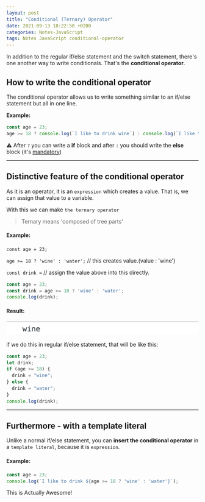 ```yaml
---
layout: post
title: "Conditional (Ternary) Operator"
date: 2021-09-13 18:22:50 +0200
categories: Notes-JavaScript
tags: Notes JavaScript conditional-operator
---
```






In addition to the regular if/else statement and the switch statement, there's one another way to write  conditionals. That's the **conditional operator**.



## How to write the conditional operator



The conditional operator allows us to write something similar to an if/else statement but all in one line.





**Example:**

```js
const age = 23;
age >= 18 ? console.log(`I like to drink wine`) : console.log(`I like to drink water`);
```





⚠︎ After `?` you can write a **if** block and after `:` you should write the **else** block (it's <u>mandatory</u>) 



---



## Distinctive feature of the conditional operator



As it is an operator, it is an `expression` which creates a value. That is, we can assign that value to a variable.

With this we can make `the ternary operator` 

> Ternary means 'composed of tree parts'



#### Example:

`const age = 23;` 

`age >= 18 ? 'wine' : 'water';` // this creates value.(value : 'wine')

`const drink =` // assign the value above into this directly.

```js
const age = 23;
const drink = age >= 18 ? 'wine' : 'water';
console.log(drink);
```



#### Result: 

![image-20210913180526547](/assets/img/2021-09-13-conditional-ternary-operator/image-20210913180526547.png)



if we do this in regular if/else statement, that will be like this:

```js
const age = 23;
let drink;
if (age >= 18) {
  drink = "wine";
} else {
  drink = "water";
}
console.log(drink);
```



---



## Furthermore - with a template literal



Unlike a normal if/else statement, you can **insert the conditional operator** in a `template literal`, because it is `expression`.



#### Example:

```js
const age = 23;
console.log(`I like to drink ${age >= 18 ? 'wine' : 'water'}`);
```



This is Actually Awesome!



